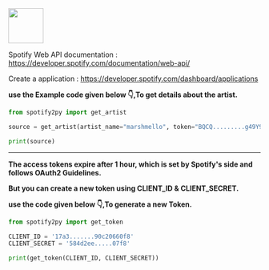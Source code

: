 <img src="https://image.flaticon.com/icons/png/512/2111/2111685.png" width="70px">

Spotify Web API documentation : https://developer.spotify.com/documentation/web-api/

Create a application : https://developer.spotify.com/dashboard/applications

**use the Example code given below 👇,To get details about the artist.**

```py
from spotify2py import get_artist

source = get_artist(artist_name="marshmello", token="BQCQ.........g49Y9t3Y")

print(source)
```

<hr>

**The access tokens expire after 1 hour, which is set by Spotify's side and follows OAuth2 Guidelines.**

**But you can create a new token using CLIENT_ID & CLIENT_SECRET.**

**use the code given below 👇,To generate a new Token.**

```py
from spotify2py import get_token

CLIENT_ID = '17a3.......90c20660f8'
CLIENT_SECRET = '584d2ee.....07f8'

print(get_token(CLIENT_ID, CLIENT_SECRET))
```
